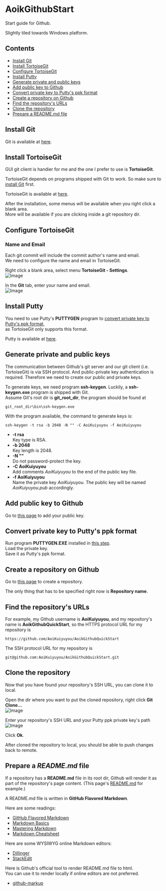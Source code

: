 # AoikGithubStart
Start guide for Github.

Slightly tiled towards Windows platform.

## Contents
- [Install Git](#install-git)
- [Install TortoiseGit](#install-tortoisegit)
- [Configure TortoiseGit](#configure-tortoisegit)
- [Install Putty](#install-putty)
- [Generate private and public keys](#generate-private-and-public-keys)
- [Add public key to Github](#add-public-key-to-github)
- [Convert private key to Putty's ppk format](#convert-private-key-to-puttys-ppk-format)
- [Create a repository on Github](#create-a-repository-on-github)
- [Find the repository's URLs](#find-the-repositorys-urls)
- [Clone the repository](#clone-the-repository)
- [Prepare a README.md file](#prepare-a-readmemd-file)

## Install Git
Git is available at [here](http://git-scm.com/downloads).

## Install TortoiseGit
GUI git client is handier for me and the one I prefer to use is **TortoiseGit**.

TortoiseGit depends on programs shipped with Git to work. So make sure to [install Git](#install-git) first.

TortoiseGit is available at [here](https://code.google.com/p/tortoisegit/wiki/Download).

After the installation, some menus will be available when you right click a blank area.  
More will be available if you are clicking inside a git repository dir.

## Configure TortoiseGit
###  Name and Email
Each git commit will include the commit author's name and email.  
We need to configure the name and email in TortoiseGit.

Right click a blank area, select menu **TortoiseGit - Settings**.  
![Image](/images/TortoiseGit_SettingsMenu.png?raw=true)

In the **Git** tab, enter your name and email.  
![Image](/images/TortoiseGit_SettingsPage_GitTab.png?raw=true)

## Install Putty
You need to use Putty's **PUTTYGEN** program to [convert private key to Putty's ppk format](#convert-private-key-to-puttys-ppk-format),  
as TortoiseGit only supports this format.

Putty is available at [here](http://www.chiark.greenend.org.uk/~sgtatham/putty/download.html).

## Generate private and public keys
The communication between Github's git server and our git client (i.e. TortoiseGit)
is via SSH protocol. And public-private key authentication is required.
Therefore we need to create our public and private keys.

To generate keys, we need program **ssh-keygen**.
Luckily, a **ssh-keygen.exe** program is shipped with Git.  
Assume Git's root dir is **git_root_dir**, the program should be found at
```
git_root_dir\bin\ssh-keygen.exe
```

With the program available, the command to generate keys is:
```
ssh-keygen -t rsa -b 2048 -N "" -C AoiKuiyuyou -f AoiKuiyuyou
```
- **-t rsa**  
  Key type is RSA.  
- **-b 2048**  
  Key length is 2048.  
- **-N ""**  
  Do not password-protect the key.  
- **-C AoiKuiyuyou**  
  Add comments *AoiKuiyuyou* to the end of the public key file.  
- **-f AoiKuiyuyou**  
  Name the private key *AoiKuiyuyou*. The public key will be named *AoiKuiyuyou.pub* accordingly.

## Add public key to Github
Go to [this page](https://github.com/settings/ssh) to add your public key.

## Convert private key to Putty's ppk format
Run program **PUTTYGEN.EXE** installed in [this step](#install-putty).  
Load the private key.  
Save it as Putty's ppk format.

## Create a repository on Github
Go to [this page](https://github.com/new) to create a repository.

The only thing that has to be specified right now is **Repository name**.

## Find the repository's URLs
For example, my Github username is **AoiKuiyuyou**, and my repository's name is **AoikGithubQuickStart**,
so the HTTPS protocol URL for my repository is
```
https://github.com/AoiKuiyuyou/AoikGithubQuickStart
```

The SSH protocol URL for my repository is
```
git@github.com:AoiKuiyuyou/AoikGithubQuickStart.git
```

## Clone the repository
Now that you have found your repository's SSH URL,
you can clone it to local.

Open the dir where you want to put the cloned repository,
right click **Git Clone...**  
![Image](/images/TortoiseGit_CloneMenu.png?raw=true)

Enter your repository's SSH URL and your Putty ppk private key's path  
![Image](/images/TortoiseGit_ClonePage.png?raw=true)

Click **Ok**.

After cloned the repository to local, you should be able to push changes back to remote.

## Prepare a *README.md* file
If a repository has a **README.md** file in its root dir,
Github will render it as part of the repository's page content. (This page's [README.md](/README.md?raw=true) for example.)

A README.md file is written in **GitHub Flavored Markdown**.  

Here are some readings:

- [GitHub Flavored Markdown](https://help.github.com/articles/github-flavored-markdown/)
- [Markdown Basics](https://help.github.com/articles/markdown-basics/)
- [Mastering Markdown](https://guides.github.com/features/mastering-markdown/)
- [Markdown Cheatsheet](https://github.com/adam-p/markdown-here/wiki/Markdown-Cheatsheet)

Here are some WYSIWYG online Markdown editors:

- [Dillinger](http://dillinger.io/)
- [StackEdit](https://stackedit.io/editor)

Here is Github's official tool to render README.md file to html.  
You can use it to render locally if online editors are not preferred.
- [github-markup](https://github.com/github/markup)
